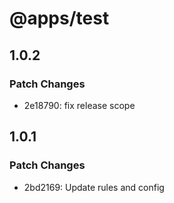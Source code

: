 # @apps/test

## 1.0.2

### Patch Changes

- 2e18790: fix release scope

## 1.0.1

### Patch Changes

- 2bd2169: Update rules and config
